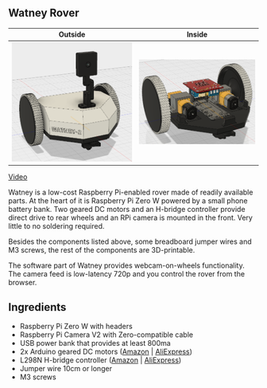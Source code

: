 Watney Rover
------------

Outside             |  Inside
:-------------------------:|:-------------------------:
![Watney](images/watney.png?raw=true)  |  ![Inside Watney](images/watney-nocover.png?raw=true)


[Video](https://i.imgur.com/vydmPej.gifv)


Watney is a low-cost Raspberry Pi-enabled rover made of readily available parts. At the heart of it is
Raspberry Pi Zero W powered by a small phone battery bank. Two geared DC motors and an H-bridge controller
provide direct drive to rear wheels and an RPi camera is mounted in the front.
Very little to no soldering required.


Besides the components listed above, some breadboard jumper wires and M3
screws, the rest of the components are 3D-printable.

The software part of Watney provides webcam-on-wheels functionality. The camera feed is low-latency 720p and you control the rover from the browser.


Ingredients
------------


* Raspberry Pi Zero W with headers
* Raspberry Pi Camera V2 with Zero-compatible cable
* USB power bank that provides at least 800ma
* 2x Arduino geared DC motors ([Amazon](http://a.co/7sPakWM) | [AliExpress](https://www.aliexpress.com/item/TT-Motor-Smart-Car-Robot-Gear-Motor-for-Arduino-Free-Shipping/32529098435.html))
* L298N H-bridge controller ([Amazon](http://a.co/1fvKKte) | [AliExpress](https://www.aliexpress.com/item/Free-Shipping-New-Dual-H-Bridge-DC-Stepper-Motor-Drive-Controller-Board-Module-L298N-MOTOR-DRIVER/32769190826.html))
* Jumper wire 10cm or longer
* M3 screws
